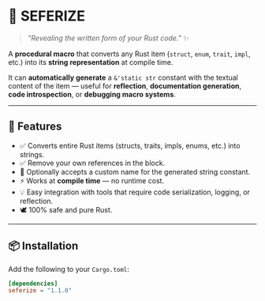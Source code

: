 # 📜 SEFERIZE

> *"Revealing the written form of your Rust code."* ✨

A **procedural macro** that converts any Rust item (`struct`, `enum`, `trait`, `impl`, etc.) into its **string representation** at compile time.

It can **automatically generate** a `&'static str` constant with the textual content of the item — useful for **reflection**, **documentation generation**, **code introspection**, or **debugging macro systems**.

---

## 🧩 Features

- ✅ Converts entire Rust items (structs, traits, impls, enums, etc.) into strings.
- ✅ Remove your own references in the block.
- 🧱 Optionally accepts a custom name for the generated string constant.  
- ⚡ Works at **compile time** — no runtime cost.  
- 💡 Easy integration with tools that require code serialization, logging, or reflection.  
- 🕊️ 100% safe and pure Rust.

---

## 📦 Installation

Add the following to your `Cargo.toml`:

```toml
[dependencies]
seferize = "1.1.0"
